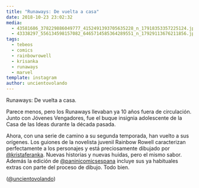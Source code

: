 ```yaml
---
title: "Runaways: De vuelta a casa"
date: 2018-10-23 23:02:32
media: 
  - 43581686_378229886049777_4152491393705635228_n_17918353357225124.jpg
  - 43338297_556134598157082_6465714585364289551_n_17929113676211856.jpg
tags: 
  - tebeos
  - comics
  - rainbowrowell
  - krisanka
  - runaways
  - marvel
template: instagram
author: uncientovolando
---
```


Runaways: De vuelta a casa.


Parece menos, pero los Runaways llevaban ya 10 años fuera de circulación. Junto con Jóvenes Vengadores, fue el buque insignia adolescente de la Casa de las Ideas durante la década pasada.


Ahora, con una serie de camino a su segunda temporada, han vuelto a sus orígenes. Los guiones de la novelista juvenil Rainbow Rowell caracterizan perfectamente a los personajes y está preciosamente dibujado por [@kristaferanka](https://instagram.com/kristaferanka). Nuevas historias y nuevas huidas, pero el mismo sabor. Además la edición de [@paninicomicsespana](https://instagram.com/paninicomicsespana) incluye sus ya habituales extras con parte del proceso de dibujo. Todo bien.


([@uncientovolando](https://instagram.com/uncientovolando))







